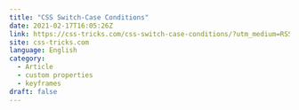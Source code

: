 ```yaml
---
title: "CSS Switch-Case Conditions"
date: 2021-02-17T16:05:26Z
link: https://css-tricks.com/css-switch-case-conditions/?utm_medium=RSS&utm_source=news.12bit.vn
site: css-tricks.com
language: English
category:
  - Article
  - custom properties
  - keyframes
draft: false
---
```

